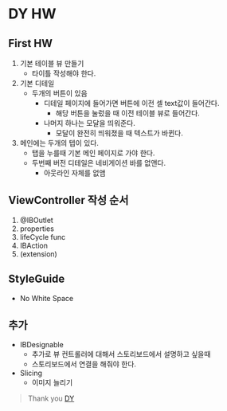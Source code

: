 # DY HW

## First HW

1. 기본 테이블 뷰 만들기
    - 타이틀 작성해야 한다.
1. 기본 디테일
    - 두개의 버튼이 있음
        - 디테일 페이지에 들어가면 버튼에 이전 셀 text값이 들어간다.
            - 해당 버튼을 눌렀을 때 이전 테이블 뷰로 들어간다. 
        - 나머지 하나는 모달을 띄워준다. 
            - 모달이 완전히 띄워졌을 때 텍스트가 바뀐다.
1. 메인에는 두개의 텝이 있다.
    - 탭을 누를때 기본 메인 페이지로 가야 한다.
    - 두번째 버전 디테일은 네비게이션 바를 없앤다.
        - 아웃라인 자체를 없앰
        
## ViewController 작성 순서

1. @IBOutlet 
2. properties 
3. lifeCycle func
4. IBAction
5. (extension)

## StyleGuide 
    
- No White Space

## 추가 
- IBDesignable
    - 추가로 뷰 컨트롤러에 대해서 스토리보드에서 설명하고 싶을때
    - 스토리보드에서 연결을 해줘야 한다. 
- Slicing 
    - 이미지 늘리기

> Thank you [DY](https://github.com/niceoasi)
